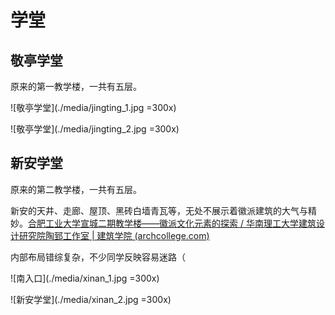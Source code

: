 # 学堂

## 敬亭学堂

原来的第一教学楼，一共有五层。

![敬亭学堂](./media/jingting_1.jpg =300x)

![敬亭学堂](./media/jingting_2.jpg =300x)

## 新安学堂

原来的第二教学楼，一共有五层。

新安的天井、走廊、屋顶、黑砖白墙青瓦等，无处不展示着徽派建筑的大气与精妙。[合肥工业大学宣城二期教学楼——徽派文化元素的探索 / 华南理工大学建筑设计研究院陶郅工作室 | 建筑学院 (archcollege.com)](http://www.archcollege.com/archcollege/2018/03/39655.html)

内部布局错综复杂，不少同学反映容易迷路（

![南入口](./media/xinan_1.jpg =300x)

![新安学堂](./media/xinan_2.jpg =300x)
